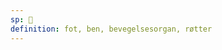 ```yaml
---
sp: 󱥃
definition: fot, ben, bevegelsesorgan, røtter
---
```

<!-- noka is generally your legs or feet, or other limbs that are used for traversal, like a squid's tentacle or a bird's wings. noka is also sensible for things that are sort of acting like a typical noka. when a guy walks on his arms then his arms are kind of like noka, even though it's usually a luka. -->